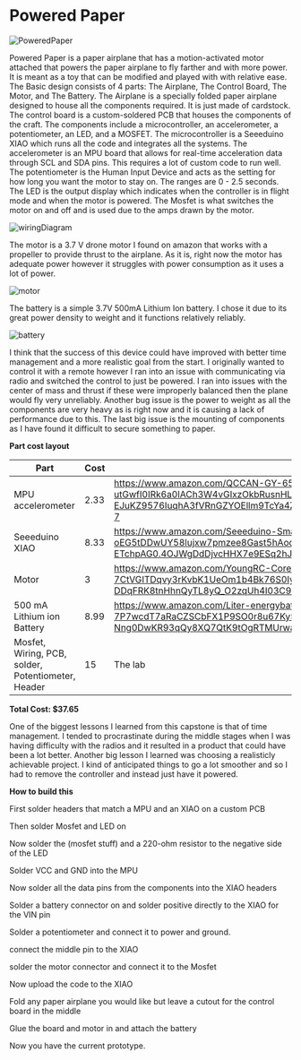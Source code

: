 <H1>Powered Paper</H1>

![PoweredPaper](https://github.com/kian-mc/Powered-paper/assets/71298052/a3fbfd22-64fd-43ab-8dcc-69cbbb79491d)


Powered Paper is a paper airplane that has a motion-activated motor attached that powers the paper airplane to fly farther
and with more power. It is meant as a toy that can be modified and played with with relative ease. The Basic design consists of 4 parts: The Airplane,
The Control Board, The Motor, and The Battery. The Airplane is a specially folded paper airplane designed to house all the components required. It is just made of cardstock. 
The control board is a custom-soldered PCB that houses the components of the craft. The components include a microcontroller, 
an accelerometer, a potentiometer, an LED, and a MOSFET. The microcontroller is a Seeeduino XIAO which runs all the code and 
integrates all the systems. The accelerometer is an MPU board that allows for real-time acceleration data through SCL and SDA pins. This requires a lot of custom
code to run well. The potentiometer is the Human Input Device and acts as the setting for how long you want the motor to stay on. The ranges are 
0 - 2.5 seconds. The LED is the output display which indicates when the controller is in flight mode and when the motor is powered. The Mosfet is
what switches the motor on and off and is used due to the amps drawn by the motor.


![wiringDiagram](https://github.com/kian-mc/Powered-paper/assets/71298052/857d869a-0414-479c-a28a-539125ce5726)


The motor is a 3.7 V drone motor I found on amazon that works with a propeller to provide thrust to the airplane. 
As it is, right now the motor has adequate power however it struggles with power consumption as it uses a lot of power.


![motor](https://github.com/kian-mc/Powered-paper/assets/71298052/b188ac22-1763-44e2-9b40-cb3e3702fb80)

The battery is a simple 3.7V 500mA Lithium Ion battery. I chose it due to its great power density to weight and it functions relatively reliably. 

![battery](https://github.com/kian-mc/Powered-paper/assets/71298052/0b8ab2c0-e501-401c-93ca-cb52841a5fed)


I think that the success of this device could have improved with better time management and a more realistic goal from the start. I originally wanted to control it with a remote however I ran into an issue with communicating via radio and switched the control to just be powered. I ran into issues with the center of mass and thrust if these were improperly balanced then the plane would fly very unreliably. Another bug issue is the power to weight as all the components are very heavy as is right now and it is causing a lack of performance due to this. The last big issue is the mounting of components as I have found it difficult to secure something to paper.

**Part cost layout**

| Part                                               | Cost  | Link                                                                                                                                                                                                                                                                                                                                                                                                                                                                                                                                                                                                              |
|----------------------------------------------------|-------|-------------------------------------------------------------------------------------------------------------------------------------------------------------------------------------------------------------------------------------------------------------------------------------------------------------------------------------------------------------------------------------------------------------------------------------------------------------------------------------------------------------------------------------------------------------------------------------------------------------------|
| MPU accelerometer                                  | 2.33  | https://www.amazon.com/QCCAN-GY-6500-MPU-6500-Gyroscope-Accelerometer/dp/B0B74QXZS8/ref=sr_1_7?crid=Z2GGN19FXQDS&dib=eyJ2IjoiMSJ9.nQ-HfKOFyZoszrV3cxLK6kLM6Av2m3NkmoEK2RJcsVT1ILpfwX1TDp6YgWED-utGwfI0IRk6a0IACh3W4vGIxzOkbRusnHLGsCglMAUhqZKYIManFEmGJl3w_U63NEzjzHTUuazjrnRxpdMFV9za57n7U63YtLXkGa9lSG-EJuKZ9576IuqhA3fVRnGZYOEllm9TcYa4Z94c1KHkYUgYA8Ha8nKQhaHdQKugTwQB_UyzG88sc_MsE7rReVLR02OVOjFkyzF3yeK5AjJ2hgZhzGbMq869KLGet1kTZQezVRk.JVdizRNd3LFu4EDLe9eCKfwvQ5svyZuaCbDjvxRtUUU&dib_tag=se&keywords=MPU&qid=1715790613&sprefix=mpu%2Caps%2C156&sr=8-7                                                   |
| Seeeduino XIAO                                     | 8.33  | https://www.amazon.com/Seeeduino-Smallest-Microcontroller-Interfaces-Compatible/dp/B08745JBRP/ref=sr_1_3?crid=35GPV6XC8794L&dib=eyJ2IjoiMSJ9.md6V_z9qq3vmg7ja9QtDNLn1sBeexeXVc0ICoaxmC_qs-lNOaokoS2pEchWlguuVSUfnPTJTOkR98c_XLsz7bQbRj-oEG5tDDwUY58lujxw7pmzee8Gast5hAocJyqS-NnQV6CDhlzO7up-3mKKg2QApEWivBeVleTQJy4BQzIUWo5Lcu0-MJssqSDC6qFeKw5xK8NfpfXtkyNw0gJXocI2gKkwrN8Ry8v-ETchpAG0.4OJWgDdDjvcHHX7e9ESq2hJdk9MWpi2baujbvLCiJJg&dib_tag=se&keywords=seeeduino%2BXIAO&qid=1715790705&sprefix=seeeduino%2Bxiao%2Caps%2C129&sr=8-3&th=1                                                                         |
| Motor                                              | 3     | https://www.amazon.com/YoungRC-Coreless-Brushed-Propeller-Quadcopter/dp/B078NL9KQQ/ref=sr_1_4?crid=358X1PJN9RROA&dib=eyJ2IjoiMSJ9.5RLye2TcluxM-qG3ntxphPo5e21vZ8tpOzngJVG8DTwqkZ9LxG6zIr1yeCBATh_FNxEgZ9SK43JxPJtJ0zwF_ARG2d3rFz-7CtVGITDqvy3rKvbK1UeOm1b4Bk76S0IykntDGj1DIQfeog_XrWYkoCwtJJAWLSzNlTtb5QChPFaYIR3z2qRJgnv0b5IgP8L9_XJZj-XyRIPvDmt73-hJO4Zi7BdJeIHzED1QkgJiR7Ft00AUjcIBftLA5o8wwrj95NTVh4iuhS7sSOm71tk1r91hGZUEXfG_gRxZ-g5_Yck.P9s-DDqFRK8tnHhnQyTL8yQ_O2zqUh4I03C93CVy7dk&dib_tag=se&keywords=drone+motor+dc&qid=1715790881&sprefix=drone+motor+dc%2Caps%2C170&sr=8-4                             |
| 500 mA Lithium ion Battery                         | 8.99  | https://www.amazon.com/Liter-energybattery-Rechargeable-601452-Connector/dp/B09GFS1VFR/ref=sr_1_6?crid=1TKDWSVKO6YFC&dib=eyJ2IjoiMSJ9.aFA9yjX-SZ44y8dKgWF7bqdE29nLbmJkqCzgbD9eB3nzZx2L7NT_qBGM--B00ZEH_8eWMoz6frd6JR8BlCXVFpukYKh7ff9dT5dz-7P7wcdT7aRaCZSCbFX1P9SO0r8u67Ky54810b4UC27ullVDVB42PjP85EMaOixgAREKxlEvE73BAaZOmJzMJsqfUzu96eQW04Omq92L03snrYknuD1l2CgSM3LJO8JNaUnjLGIpe0RSr7aBxyARLgX7W0_8LxCMqVJjV-Nng0DwKR93qQy8XQ7QtK9tOgRTMUrwaGY.t9sFQl9pROQEjSIxMKMGhnRnvgu3p0eVNymVchTSQdk&dib_tag=se&keywords=500+ma+lithium+ion+battery&qid=1709238713&sprefix=500+ma+lithium+ion+battery%2Caps%2C126&sr=8-6 |
| Mosfet, Wiring, PCB, solder, Potentiometer, Header | 15    | The lab                                                                                                                                                                                                                                                                                                                                                                                                                                                                                                                                                                                                           |
                                                                                                                                                                                                                                                                                                                                                                                                                                                                                                                                                                                                                                                                                                                                                                                                                                                                                                                                                                                                                                                                                                                                                                                                                                   
**Total Cost: $37.65**


One of the biggest lessons I learned from this capstone is that of time management. I tended to procrastinate during the middle stages when I was having difficulty with the radios and it resulted in a product that could have been a lot better. Another big lesson I learned was choosing a realisticly achievable project. I kind of anticipated things to go a lot smoother and so I had to remove the controller and instead just have it powered.

**How to build this**

First solder headers that match a MPU and an XIAO on a custom PCB

Then solder Mosfet and LED on

Now solder the (mosfet stuff) and a 220-ohm resistor to the negative side of the LED

Solder VCC and GND into the MPU

Now solder all the data pins from the components into the XIAO headers

Solder a battery connector on and solder positive directly to the XIAO for the VIN pin

Solder a potentiometer and connect it to power and ground.

connect the middle pin to the XIAO

solder the motor connector and connect it to the Mosfet

Now upload the code to the XIAO

Fold any paper airplane you would like but leave a cutout for the control board in the middle

Glue the board and motor in and attach the battery

Now you have the current prototype.




